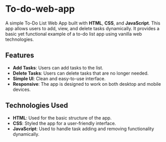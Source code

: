 # To-do-web-app
A simple To-Do List Web App built with **HTML**, **CSS**, and **JavaScript**. This app allows users to add, view, and delete tasks dynamically. It provides a basic yet functional example of a to-do list app using vanilla web technologies.

## Features

- **Add Tasks**: Users can add tasks to the list.
- **Delete Tasks**: Users can delete tasks that are no longer needed.
- **Simple UI**: Clean and easy-to-use interface.
- **Responsive**: The app is designed to work on both desktop and mobile devices.

## Technologies Used

- **HTML**: Used for the basic structure of the app.
- **CSS**: Styled the app for a user-friendly interface.
- **JavaScript**: Used to handle task adding and removing functionality dynamically.


